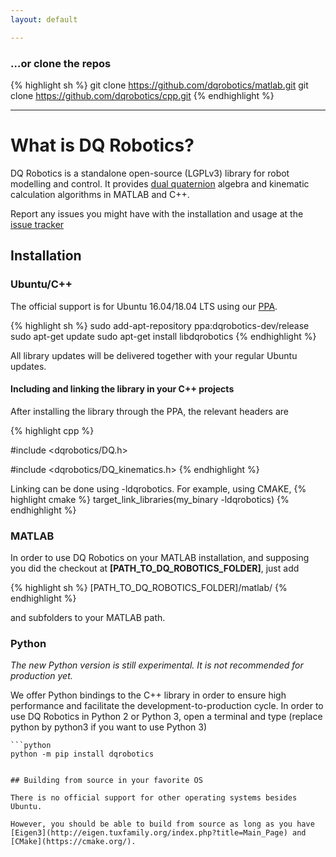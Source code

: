 ```yaml
---
layout: default

---
```


### …or clone the repos

{% highlight sh %}
git clone https://github.com/dqrobotics/matlab.git
git clone https://github.com/dqrobotics/cpp.git
{% endhighlight %}

<hr />

# What is DQ Robotics?

DQ Robotics is a standalone open-source (LGPLv3) library for robot modelling and control. It provides [dual quaternion](http://en.wikipedia.org/wiki/Dual_quaternion) algebra and kinematic calculation algorithms in MATLAB and C++.

Report any issues you might have with the installation and usage at the [issue tracker](http://sourceforge.net/p/dqrobotics/tickets/)

## Installation

### Ubuntu/C++

The official support is for Ubuntu 16.04/18.04 LTS using our [PPA](https://launchpad.net/~dqrobotics-dev/+archive/ubuntu/release).

{% highlight sh %}
sudo add-apt-repository ppa:dqrobotics-dev/release
sudo apt-get update
sudo apt-get install libdqrobotics
{% endhighlight %}

All library updates will be delivered together with your regular Ubuntu updates.

#### Including and linking the library in your C++ projects

After installing the library through the PPA, the relevant headers are

{% highlight cpp %}

#include <dqrobotics/DQ.h>

#include <dqrobotics/DQ_kinematics.h>
{% endhighlight %}

Linking can be done using -ldqrobotics. For example, using CMAKE, 
{% highlight cmake %}
target_link_libraries(my_binary -ldqrobotics)
{% endhighlight %}

### MATLAB

In order to use DQ Robotics on your MATLAB installation, and supposing you did the checkout at **[PATH_TO_DQ_ROBOTICS_FOLDER]**, just add

{% highlight sh %}
[PATH_TO_DQ_ROBOTICS_FOLDER]/matlab/
{% endhighlight %}

and subfolders to your MATLAB path.

### Python

*The new Python version is still experimental. It is not recommended for production yet.*

We offer Python bindings to the C++ library in order to ensure high performance and facilitate the development-to-production cycle. In order to use DQ Robotics in Python 2 or Python 3,  open a terminal and type (replace python by python3 if you want to use Python 3)

```
```python
python -m pip install dqrobotics
```
```

## Building from source in your favorite OS

There is no official support for other operating systems besides Ubuntu.

However, you should be able to build from source as long as you have [Eigen3](http://eigen.tuxfamily.org/index.php?title=Main_Page) and [CMake](https://cmake.org/).
